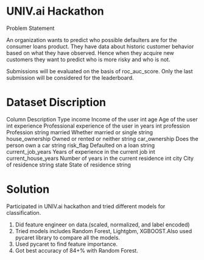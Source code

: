 # UNIV.ai Hackathon

Problem Statement

An organization wants to predict who possible defaulters are for the consumer loans product. They have data about historic customer behavior based on what they have observed. Hence when they acquire new customers they want to predict who is more risky and who is not.

Submissions will be evaluated on the basis of roc_auc_score. Only the last submission will be considered for the leaderboard.

# Dataset Discription
Column
Description
Type
income	Income of the user	int
age	Age of the user	int
experience	Professional experience of the user in years	int
profession	Profession	string
married	Whether married or single	string
house_ownership	Owned or rented or neither	string
car_ownership	Does the person own a car	string
risk_flag	Defaulted on a loan	string
current_job_years	Years of experience in the current job	int
current_house_years	Number of years in the current residence	int
city	City of residence	string
state	State of residence	string

# Solution

Participated in UNIV.ai hackathon and tried different models for classification.
1. Did feature engineer on data.(scaled, normalized, and label encoded)
1. Tried models includes Random Forest, Lightgbm, XGBOOST.Also used pycaret library to compare all the models.
2. Used pycaret to find feature importance.
3. Got best accuracy of 84+% with Random Forest.
